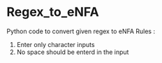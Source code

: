 # Regex_to_eNFA
Python code to convert given regex to eNFA
Rules :
1. Enter only character inputs
2. No space should be enterd in the input

